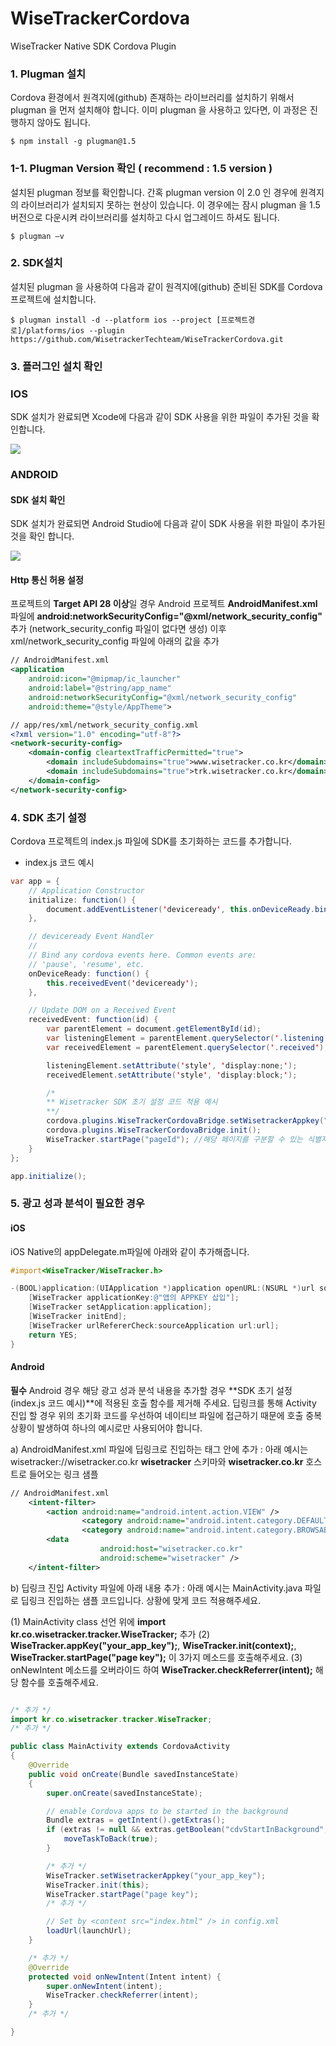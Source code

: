 # WiseTrackerCordova
WiseTracker Native SDK Cordova Plugin

### 1. Plugman 설치
Cordova 환경에서 원격지에(github) 존재하는 라이브러리를 설치하기 위해서 plugman 을 먼저 설치해야 합니다. 이미 plugman 을 사용하고 있다면, 이 과정은 진행하지 않아도 됩니다.


```node
$ npm install -g plugman@1.5
```

### 1-1. Plugman Version 확인 ( recommend : 1.5 version ) 
설치된 plugman 정보를 확인합니다.
간혹 plugman version 이 2.0 인 경우에 원격지의 라이브러리가 설치되지 못하는 현상이 있습니다. 이 경우에는 잠시 plugman 을 1.5 버전으로 다운시켜 라이브러리를 설치하고 다시 업그레이드 하셔도 됩니다.

```node
$ plugman –v
```

### 2. SDK설치
설치된 plugman 을 사용하여 다음과 같이 원격지에(github) 준비된 SDK를 Cordova 프로젝트에 설치합니다.

```node
$ plugman install -d --platform ios --project [프로젝트경로]/platforms/ios --plugin https://github.com/WisetrackerTechteam/WiseTrackerCordova.git
```

### 3. 플러그인 설치 확인

### IOS

SDK 설치가 완료되면 Xcode에 다음과 같이 SDK 사용을 위한 파일이 추가된 것을 확인합니다.

![](http://www.wisetracker.co.kr/wp-content/uploads/2019/08/cordova_index.png)

### ANDROID

#### SDK 설치 확인
SDK 설치가 완료되면 Android Studio에 다음과 같이 SDK 사용을 위한 파일이 추가된 것을 확인 합니다.

![](http://www.wisetracker.co.kr/wp-content/uploads/2019/04/aos-cordova-addfile.jpg)

#### Http 통신 허용 설정
프로젝트의 **Target API 28 이상**일 경우 Android 프로젝트 **AndroidManifest.xml** 파일에 **android:networkSecurityConfig="@xml/network_security_config"** 추가 (network_security_config 파일이 없다면 생성) 이후 xml/network_security_config 파일에 아래의 값을 추가

```xml
// AndroidManifest.xml
<application
	android:icon="@mipmap/ic_launcher"
	android:label="@string/app_name"
	android:networkSecurityConfig="@xml/network_security_config"
	android:theme="@style/AppTheme">
```
	
```xml
// app/res/xml/network_security_config.xml
<?xml version="1.0" encoding="utf-8"?>
<network-security-config>
    <domain-config cleartextTrafficPermitted="true">
        <domain includeSubdomains="true">www.wisetracker.co.kr</domain>
        <domain includeSubdomains="true">trk.wisetracker.co.kr</domain>
    </domain-config>
</network-security-config>
```

### 4. SDK 초기 설정
Cordova 프로젝트의 index.js 파일에 SDK를 초기화하는 코드를 추가합니다.

- index.js 코드 예시

```java script
var app = {
    // Application Constructor
    initialize: function() {
        document.addEventListener('deviceready', this.onDeviceReady.bind(this), false);
    },

    // deviceready Event Handler
    //
    // Bind any cordova events here. Common events are:
    // 'pause', 'resume', etc.
    onDeviceReady: function() {
        this.receivedEvent('deviceready');
    },

    // Update DOM on a Received Event
    receivedEvent: function(id) {
        var parentElement = document.getElementById(id);
        var listeningElement = parentElement.querySelector('.listening');
        var receivedElement = parentElement.querySelector('.received');

        listeningElement.setAttribute('style', 'display:none;');
        receivedElement.setAttribute('style', 'display:block;');

		/*
		** Wisetracker SDK 초기 설정 코드 적용 예시 
		**/
		cordova.plugins.WiseTrackerCordovaBridge.setWisetrackerAppkey("제공받은 앱 인증키를 설정합니다.");
		cordova.plugins.WiseTrackerCordovaBridge.init(); 
		WiseTracker.startPage("pageId"); //해당 페이지를 구분할 수 있는 식별자(ex: pageUrl)
    }
};

app.initialize();
```

### 5. 광고 성과 분석이 필요한 경우

#### iOS
iOS Native의 appDelegate.m파일에 아래와 같이 추가해줍니다.


```Objective-C
#import<WiseTracker/WiseTracker.h>

-(BOOL)application:(UIApplication *)application openURL:(NSURL *)url sourceApplication:(NSString *)sourceApplication annotation:(id)annotation{
	[WiseTracker applicationKey:@"앱의 APPKEY 삽입"];
	[WiseTracker setApplication:application];
	[WiseTracker initEnd];
	[WiseTracker urlRefererCheck:sourceApplication url:url];
	return YES;
}
```

#### Android

**필수** Android 경우 해당 광고 성과 분석 내용을 추가할 경우 **SDK 초기 설정(index.js 코드 예시)**에 적용된 호출 함수를 제거해 주세요.
딥링크를 통해 Activity 진입 할 경우 위의 초기화 코드를 우선하여 네이티브 파일에 접근하기 때문에 호출 중복 상황이 발생하여 하나의 예시로만 사용되어야 합니다.

a) AndroidManifest.xml 파일에 딥링크로 진입하는 <activity></activity> 태그 안에 <intent-filter></intent-filter> 추가
: 아래 예시는 wisetracker://wisetracker.co.kr **wisetracker** 스키마와 **wisetracker.co.kr** 호스트로 들어오는 링크 샘플

```xml
// AndroidManifest.xml
	<intent-filter>
		<action android:name="android.intent.action.VIEW" />
                <category android:name="android.intent.category.DEFAULT" />
                <category android:name="android.intent.category.BROWSABLE" />
		<data
                    android:host="wisetracker.co.kr"
                    android:scheme="wisetracker" />
	</intent-filter>
```

b) 딥링크 진입 Activity 파일에 아래 내용 추가
: 아래 예시는 MainActivity.java 파일로 딥링크 진입하는 샘플 코드입니다. 상황에 맞게 코드 적용해주세요.

(1) MainActivity class 선언 위에 **import kr.co.wisetracker.tracker.WiseTracker;** 추가
(2) **WiseTracker.appKey("your_app_key");**, **WiseTracker.init(context);**, **WiseTracker.startPage("page key");**
이 3가지 메소드를 호출해주세요.
(3) onNewIntent 메소드를 오버라이드 하여 **WiseTracker.checkReferrer(intent);** 해당 함수를 호출해주세요.

```java

/* 추가 */
import kr.co.wisetracker.tracker.WiseTracker;
/* 추가 */

public class MainActivity extends CordovaActivity
{
    @Override
    public void onCreate(Bundle savedInstanceState)
    {
        super.onCreate(savedInstanceState);

        // enable Cordova apps to be started in the background
        Bundle extras = getIntent().getExtras();
        if (extras != null && extras.getBoolean("cdvStartInBackground", false)) {
            moveTaskToBack(true);
        }

        /* 추가 */
        WiseTracker.setWisetrackerAppkey("your_app_key");
        WiseTracker.init(this);
        WiseTracker.startPage("page key");
        /* 추가 */

        // Set by <content src="index.html" /> in config.xml
        loadUrl(launchUrl);
    }

    /* 추가 */
    @Override
    protected void onNewIntent(Intent intent) {
        super.onNewIntent(intent);
        WiseTracker.checkReferrer(intent);
    }
    /* 추가 */

}
```
